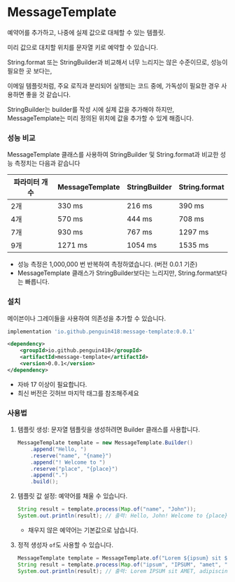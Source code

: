 # MessageTemplate

예약어를 추가하고, 나중에 실제 값으로 대체할 수 있는 템플릿.

미리 값으로 대치할 위치를 문자열 키로 예약할 수 있습니다.

String.format 또는 StringBuilder과 비교해서 너무 느리지는 않은 수준이므로, 성능이 필요한 곳 보다는,

이메일 템플릿처럼, 주요 로직과 분리되어 실행되는 코드 중에, 가독성이 필요한 경우 사용하면 좋을 것 같습니다.

StringBuilder는 builder를 작성 시에 실제 값을 추가해야 하지만, MessageTemplate는 미리 정의된 위치에 값을 추가할 수 있게 해줍니다.

### 성능 비교

MessageTemplate 클래스를 사용하여 StringBuilder 및 String.format과 비교한 성능 측정치는 다음과 같습니다

| 파라미터 개수 | MessageTemplate  | StringBuilder  |  String.format |
|---------|---|---|---|
| 2개      | 330 ms  | 216 ms  |  390 ms |
| 4개      | 570 ms  | 444 ms  |  708 ms |
| 7개      | 930 ms  | 767 ms  |  1297 ms |
| 9개      |  1271 ms | 1054 ms  |  1535 ms |

* 성능 측정은 1,000,000 번 반복하여 측정하였습니다. (버전 0.0.1 기준)
* MessageTemplate 클래스가 StringBuilder보다는 느리지만, String.format보다는 빠릅니다.

### 설치

메이븐이나 그레이들을 사용하여 의존성을 추가할 수 있습니다.
```gradle
implementation 'io.github.penguin418:message-template:0.0.1'
```
```xml
<dependency>
    <groupId>io.github.penguin418</groupId>
    <artifactId>message-template</artifactId>
    <version>0.0.1</version>
</dependency>
```
* 자바 17 이상이 필요합니다.
* 최신 버전은 깃허브 마지막 태그를 참조해주세요

### 사용법

1. 템플릿 생성: 문자열 템플릿을 생성하려면 Builder 클래스를 사용합니다.

    ```java
    MessageTemplate template = new MessageTemplate.Builder()
        .append("Hello, ")
        .reserve("name", "{name}")
        .append("! Welcome to ")
        .reserve("place", "{place}")
        .append(".")
        .build();
    ```

2. 템플릿 값 설정: 예약어를 채울 수 있습니다.

    ```java
    String result = template.process(Map.of("name", "John"));
    System.out.println(result); // 출력: Hello, John! Welcome to {place}.
    ```
    * 채우지 않은 예약어는 기본값으로 남습니다.

3. 정적 생성자 `of`도 사용할 수 있습니다.
   ```java
   MessageTemplate template = MessageTemplate.of("Lorem ${ipsum} sit ${amet}, adipiscing elit.");
   String result = template.process(Map.of("ipsum", "IPSUM", "amet", "AMET"));
   System.out.println(result); // 출력: Lorem IPSUM sit AMET, adipiscing elit.
   ```